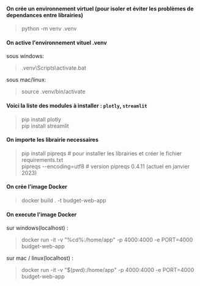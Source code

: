 #### On crée un environnement virtuel (pour isoler et éviter les problèmes de dependances entre librairies)
> python -m venv .venv

#### On active l'environnement vituel .venv</br>
sous windows:</br>
> .venv\Scripts\activate.bat

sous mac/linux:
> source .venv/bin/activate

#### Voici la liste des modules à installer : `plotly`, `streamlit`
> pip install plotly</br>
> pip install streamlit

#### On importe les librairie necessaires</br>
> pip install pipreqs # pour installer les librairies et créer le fichier
requirements.txt</br>
> pipreqs --encoding=utf8 # version pipreqs 0.4.11 (actuel en janvier 2023)

#### On crée l'image Docker
> docker build . -t budget-web-app

#### On execute l'image Docker</br>
sur windows(localhost) :</br>
> docker run -it -v "%cd%:/home/app" -p 4000:4000 -e PORT=4000 budget-web-app</br>

sur mac / linux(localhost) :</br>
> docker run -it -v "$(pwd):/home/app" -p 4000:4000 -e PORT=4000 budget-web-app


